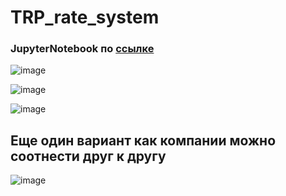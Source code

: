 # TRP_rate_system

### JupyterNotebook по [ссылке](https://github.com/Nick2201/TRP_rate_system/blob/main/TRP_rate_system/src/data_show.ipynb)

![image](https://github.com/Nick2201/TRP_rate_system/assets/71185932/1d4cf376-e2f7-4037-88f8-377327d621cc)


![image](https://github.com/Nick2201/TRP_rate_system/assets/71185932/c4919996-a43d-409d-800c-af0e3785adda)


![image](https://github.com/Nick2201/TRP_rate_system/assets/71185932/62590536-09fd-405a-9b5f-e6dbc5907337)

## Еще один вариант как компании можно соотнести друг к другу
![image](https://github.com/Nick2201/TRP_rate_system/assets/71185932/e8ebbf72-47f5-47e6-9fa6-afa6605499bc)
